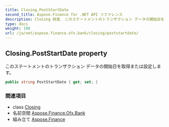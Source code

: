 ```yaml
---
title: Closing.PostStartDate
second_title: Aspose.Finance for .NET API リファレンス
description: Closing 財産. このステートメントのトランザクション データの開始日を取得または設定します
type: docs
weight: 190
url: /ja/net/aspose.finance.ofx.bank/closing/poststartdate/
---
```

## Closing.PostStartDate property

このステートメントのトランザクション データの開始日を取得または設定します。

```csharp
public string PostStartDate { get; set; }
```

### 関連項目

* class [Closing](../)
* 名前空間 [Aspose.Finance.Ofx.Bank](../../closing/)
* 組み立て [Aspose.Finance](../../../)


